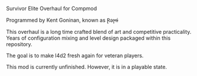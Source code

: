 Survivor Elite Overhaul for Compmod

Programmed by Kent Goninan, known as Ɽǝϻɨ

This overhaul is a long time crafted blend of art and competitive practicality. Years of configuration mixing and level design packaged within this repository. 

The goal is to make l4d2 fresh again for veteran players.

This mod is currently unfinished. However, it is in a playable state. 
